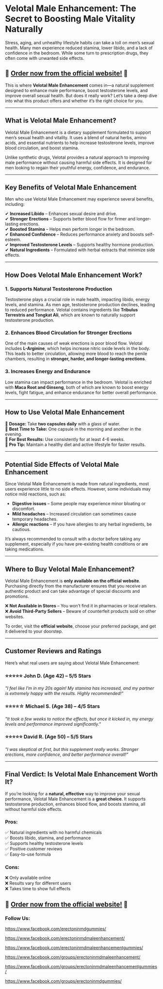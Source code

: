 # Velotal Male Enhancement: The Secret to Boosting Male Vitality Naturally

Stress, aging, and unhealthy lifestyle habits can take a toll on men’s sexual health. Many men experience reduced stamina, lower libido, and a lack of confidence in the bedroom. While some turn to prescription drugs, they often come with unwanted side effects.

## 🚀 **[Order now from the official website!](https://rebrand.ly/velotalmaleenhancement/)** 🚀

This is where **Velotal Male Enhancement** comes in—a natural supplement designed to enhance male performance, boost testosterone levels, and improve overall sexual health. But does it really work? Let’s take a deep dive into what this product offers and whether it’s the right choice for you.

---

## What is Velotal Male Enhancement?

Velotal Male Enhancement is a dietary supplement formulated to support men’s sexual health and vitality. It uses a blend of natural herbs, amino acids, and essential nutrients to help increase testosterone levels, improve blood circulation, and boost stamina.

Unlike synthetic drugs, Velotal provides a natural approach to improving male performance without causing harmful side effects. It is designed for men looking to regain their youthful energy, confidence, and endurance.

---

## Key Benefits of Velotal Male Enhancement

Men who use Velotal Male Enhancement may experience several benefits, including:

✔ **Increased Libido** – Enhances sexual desire and drive.  
✔ **Stronger Erections** – Supports better blood flow for firmer and longer-lasting erections.  
✔ **Boosted Stamina** – Helps men perform longer in the bedroom.  
✔ **Enhanced Confidence** – Reduces performance anxiety and boosts self-esteem.  
✔ **Improved Testosterone Levels** – Supports healthy hormone production.  
✔ **Natural Ingredients** – Formulated with herbal extracts that minimize side effects.  

---

## How Does Velotal Male Enhancement Work?

### 1. Supports Natural Testosterone Production
Testosterone plays a crucial role in male health, impacting libido, energy levels, and stamina. As men age, testosterone production declines, leading to reduced performance. Velotal contains ingredients like **Tribulus Terrestris and Tongkat Ali**, which are known to naturally support testosterone production.

### 2. Enhances Blood Circulation for Stronger Erections
One of the main causes of weak erections is poor blood flow. Velotal includes **L-Arginine**, which helps increase nitric oxide levels in the body. This leads to better circulation, allowing more blood to reach the penile chambers, resulting in **stronger, harder, and longer-lasting erections**.

### 3. Increases Energy and Endurance
Low stamina can impact performance in the bedroom. Velotal is enriched with **Maca Root and Ginseng**, both of which are known to boost energy levels, fight fatigue, and enhance endurance for better overall performance.

---

## How to Use Velotal Male Enhancement

📌 **Dosage:** Take **two capsules daily** with a glass of water.  
📌 **Best Time to Take:** One capsule in the morning and another in the evening.  
📌 **For Best Results:** Use consistently for at least 4-6 weeks.  
📌 **Pro Tip:** Maintain a healthy diet and active lifestyle for faster results.  

---

## Potential Side Effects of Velotal Male Enhancement

Since Velotal Male Enhancement is made from natural ingredients, most users experience little to no side effects. However, some individuals may notice mild reactions, such as:

- **Digestive issues** – Some people may experience minor bloating or discomfort.  
- **Mild headaches** – Increased circulation can sometimes cause temporary headaches.  
- **Allergic reactions** – If you have allergies to any herbal ingredients, be cautious.  

It’s always recommended to consult with a doctor before taking any supplement, especially if you have pre-existing health conditions or are taking medications.  

---

## Where to Buy Velotal Male Enhancement?

Velotal Male Enhancement is **only available on the official website**. Purchasing directly from the manufacturer ensures that you receive an authentic product and can take advantage of special discounts and promotions.

❌ **Not Available in Stores** – You won’t find it in pharmacies or local retailers.  
❌ **Avoid Third-Party Sellers** – Beware of counterfeit products sold on other websites.  

To order, visit the **official website**, choose your preferred package, and get it delivered to your doorstep.

---

## Customer Reviews and Ratings

Here’s what real users are saying about Velotal Male Enhancement:

### ⭐⭐⭐⭐⭐ **John D. (Age 42) – 5/5 Stars**
*"I feel like I’m in my 20s again! My stamina has increased, and my partner is extremely happy with the results. Highly recommended!"*

### ⭐⭐⭐⭐☆ **Michael S. (Age 38) – 4/5 Stars**
*"It took a few weeks to notice the effects, but once it kicked in, my energy levels and performance improved significantly."*

### ⭐⭐⭐⭐⭐ **David R. (Age 50) – 5/5 Stars**
*"I was skeptical at first, but this supplement really works. Stronger erections, more confidence, and better performance overall!"*

---

## Final Verdict: Is Velotal Male Enhancement Worth It?

If you’re looking for a **natural, effective** way to improve your sexual performance, Velotal Male Enhancement is a **great choice**. It supports testosterone production, enhances blood flow, and boosts stamina, all without harmful side effects.

### Pros:
✅ Natural ingredients with no harmful chemicals  
✅ Boosts libido, stamina, and performance  
✅ Supports healthy testosterone levels  
✅ Positive customer reviews  
✅ Easy-to-use formula  

### Cons:
❌ Only available online  
❌ Results vary for different users  
❌ Takes time to show full effects  

## 🚀 **[Order now from the official website!](https://rebrand.ly/velotalmaleenhancement/)** 🚀

### Follow Us:

https://www.facebook.com/erectoninmdgummies/

https://www.facebook.com/erectoninmdmaleenhancement/

https://www.facebook.com/erectoninmdmaleenhancementgummies/

https://www.facebook.com/groups/erectoninmdmaleenhancement/

https://www.facebook.com/groups/erectoninmdmaleenhancementgummies/

https://www.facebook.com/groups/erectoninmdgummies/


